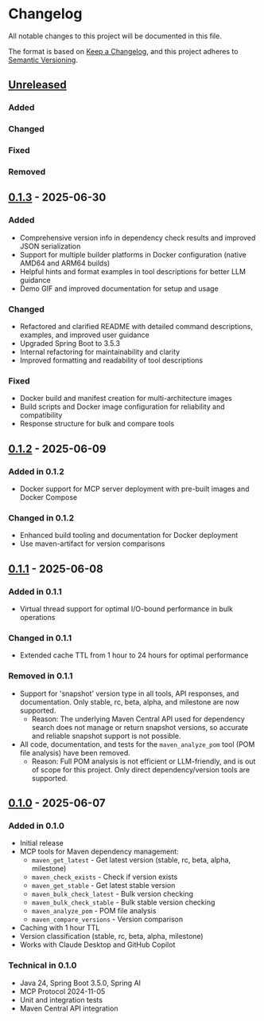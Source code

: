 # Changelog

All notable changes to this project will be documented in this file.

The format is based on [Keep a Changelog](https://keepachangelog.com/en/1.0.0/),
and this project adheres to [Semantic Versioning](https://semver.org/spec/v2.0.0.html).

## [Unreleased]

### Added

### Changed

### Fixed

### Removed

## [0.1.3] - 2025-06-30

### Added

- Comprehensive version info in dependency check results and improved JSON serialization
- Support for multiple builder platforms in Docker configuration (native AMD64 and ARM64 builds)
- Helpful hints and format examples in tool descriptions for better LLM guidance
- Demo GIF and improved documentation for setup and usage

### Changed

- Refactored and clarified README with detailed command descriptions, examples, and improved user guidance
- Upgraded Spring Boot to 3.5.3
- Internal refactoring for maintainability and clarity
- Improved formatting and readability of tool descriptions

### Fixed

- Docker build and manifest creation for multi-architecture images
- Build scripts and Docker image configuration for reliability and compatibility
- Response structure for bulk and compare tools

## [0.1.2] - 2025-06-09

### Added in 0.1.2

- Docker support for MCP server deployment with pre-built images and Docker Compose

### Changed in 0.1.2

- Enhanced build tooling and documentation for Docker deployment
- Use maven-artifact for version comparisons

## [0.1.1] - 2025-06-08

### Added in 0.1.1

- Virtual thread support for optimal I/O-bound performance in bulk operations

### Changed in 0.1.1

- Extended cache TTL from 1 hour to 24 hours for optimal performance

### Removed in 0.1.1

- Support for 'snapshot' version type in all tools, API responses, and documentation. Only stable, rc, beta, alpha, and milestone are now supported.
  - Reason: The underlying Maven Central API used for dependency search does not manage or return snapshot versions, so accurate and reliable snapshot support is not possible.
- All code, documentation, and tests for the `maven_analyze_pom` tool (POM file analysis) have been removed.
  - Reason: Full POM analysis is not efficient or LLM-friendly, and is out of scope for this project. Only direct dependency/version tools are supported.

## [0.1.0] - 2025-06-07

### Added in 0.1.0

- Initial release
- MCP tools for Maven dependency management:
  - `maven_get_latest` - Get latest version (stable, rc, beta, alpha, milestone)
  - `maven_check_exists` - Check if version exists
  - `maven_get_stable` - Get latest stable version
  - `maven_bulk_check_latest` - Bulk version checking
  - `maven_bulk_check_stable` - Bulk stable version checking
  - `maven_analyze_pom` - POM file analysis
  - `maven_compare_versions` - Version comparison
- Caching with 1 hour TTL
- Version classification (stable, rc, beta, alpha, milestone)
- Works with Claude Desktop and GitHub Copilot

### Technical in 0.1.0

- Java 24, Spring Boot 3.5.0, Spring AI
- MCP Protocol 2024-11-05
- Unit and integration tests
- Maven Central API integration

[Unreleased]: https://github.com/arvindand/maven-tools-mcp/compare/v0.1.3...HEAD
[0.1.3]: https://github.com/arvindand/maven-tools-mcp/compare/v0.1.2...v0.1.3
[0.1.2]: https://github.com/arvindand/maven-tools-mcp/compare/v0.1.1...v0.1.2
[0.1.1]: https://github.com/arvindand/maven-tools-mcp/compare/v0.1.0...v0.1.1
[0.1.0]: https://github.com/arvindand/maven-tools-mcp/releases/tag/v0.1.0
